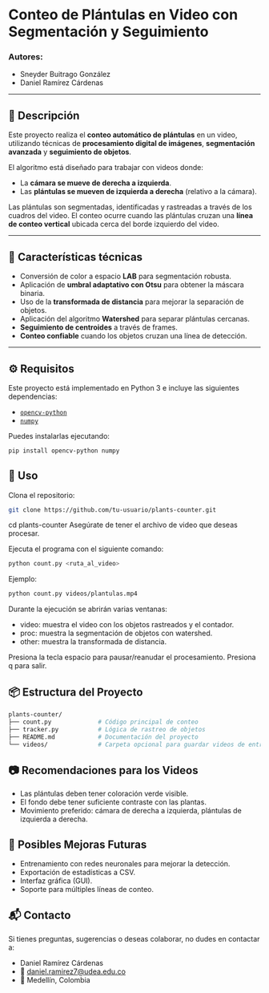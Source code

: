 # Conteo de Plántulas en Video con Segmentación y Seguimiento

### Autores:
- Sneyder Buitrago González  
- Daniel Ramírez Cárdenas

---

## 📌 Descripción

Este proyecto realiza el **conteo automático de plántulas** en un video, utilizando técnicas de **procesamiento digital de imágenes**, **segmentación avanzada** y **seguimiento de objetos**. 

El algoritmo está diseñado para trabajar con videos donde:
- La **cámara se mueve de derecha a izquierda**.
- Las **plántulas se mueven de izquierda a derecha** (relativo a la cámara).

Las plántulas son segmentadas, identificadas y rastreadas a través de los cuadros del video. El conteo ocurre cuando las plántulas cruzan una **línea de conteo vertical** ubicada cerca del borde izquierdo del video.

---

## 🧠 Características técnicas

- Conversión de color a espacio **LAB** para segmentación robusta.
- Aplicación de **umbral adaptativo con Otsu** para obtener la máscara binaria.
- Uso de la **transformada de distancia** para mejorar la separación de objetos.
- Aplicación del algoritmo **Watershed** para separar plántulas cercanas.
- **Seguimiento de centroides** a través de frames.
- **Conteo confiable** cuando los objetos cruzan una línea de detección.

---

## ⚙️ Requisitos

Este proyecto está implementado en Python 3 e incluye las siguientes dependencias:

- [`opencv-python`](https://pypi.org/project/opencv-python/)
- [`numpy`](https://pypi.org/project/numpy/)

Puedes instalarlas ejecutando:

```bash
pip install opencv-python numpy
```
## 🚀 Uso

Clona el repositorio:

```bash
git clone https://github.com/tu-usuario/plants-counter.git
```
cd plants-counter
Asegúrate de tener el archivo de video que deseas procesar.

Ejecuta el programa con el siguiente comando:

```bash
python count.py <ruta_al_video>
```
Ejemplo:

```bash
python count.py videos/plantulas.mp4
```
Durante la ejecución se abrirán varias ventanas:

- video: muestra el video con los objetos rastreados y el contador.
- proc: muestra la segmentación de objetos con watershed.
- other: muestra la transformada de distancia.

Presiona la tecla espacio para pausar/reanudar el procesamiento. Presiona q para salir.

## 📦 Estructura del Proyecto
````bash
plants-counter/
├── count.py             # Código principal de conteo
├── tracker.py           # Lógica de rastreo de objetos
├── README.md            # Documentación del proyecto
└── videos/              # Carpeta opcional para guardar videos de entrada
````

## 📷 Recomendaciones para los Videos

- Las plántulas deben tener coloración verde visible.
- El fondo debe tener suficiente contraste con las plantas.
- Movimiento preferido: cámara de derecha a izquierda, plántulas de izquierda a derecha.

## 🧩 Posibles Mejoras Futuras

- Entrenamiento con redes neuronales para mejorar la detección.
- Exportación de estadísticas a CSV.
- Interfaz gráfica (GUI).
- Soporte para múltiples líneas de conteo.


## 📬 Contacto

Si tienes preguntas, sugerencias o deseas colaborar, no dudes en contactar a:

- Daniel Ramírez Cárdenas
- 📧 daniel.ramirez7@udea.edu.co
- 📍 Medellín, Colombia



